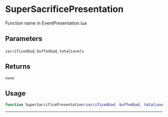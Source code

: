# SuperSacrificePresentation
Function name in EventPresentation.lua
## Parameters
`sacrificedGod`, `buffedGod`, `totalLevels`
## Returns
`none`
## Usage
```lua
function SuperSacrificePresentation(sacrificedGod, buffedGod, totalLevels)
```
---
